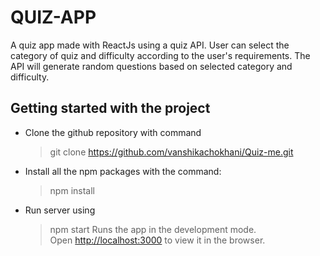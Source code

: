 # QUIZ-APP
A quiz app made with ReactJs using a quiz API.
User can select the category of quiz and difficulty according to the user's requirements.
The API will generate random questions based on selected category and difficulty.

## Getting started with the project
- Clone the github repository with command
    >git clone https://github.com/vanshikachokhani/Quiz-me.git
- Install all the npm packages with the command:
    >npm install
- Run server using 
    >npm start
    >Runs the app in the development mode.\
    >Open [http://localhost:3000](http://localhost:3000) to view it in the browser.
